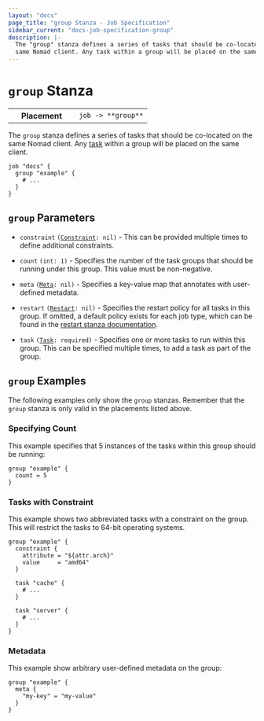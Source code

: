 ```yaml
---
layout: "docs"
page_title: "group Stanza - Job Specification"
sidebar_current: "docs-job-specification-group"
description: |-
  The "group" stanza defines a series of tasks that should be co-located on the
  same Nomad client. Any task within a group will be placed on the same client.
---
```


# `group` Stanza

<table class="table table-bordered table-striped">
  <tr>
    <th width="120">Placement</th>
    <td>
      <code>job -> **group**</code>
    </td>
  </tr>
</table>

The `group` stanza defines a series of tasks that should be co-located on the
same Nomad client. Any [task][] within a group will be placed on the same
client.

```hcl
job "docs" {
  group "example" {
    # ...
  }
}
```

## `group` Parameters

- `constraint` <code>([Constraint][]: nil)</code> -
  This can be provided multiple times to define additional constraints.

- `count` `(int: 1)` - Specifies the number of the task groups that should
  be running under this group. This value must be non-negative.

- `meta` <code>([Meta][]: nil)</code> - Specifies a key-value map that annotates
  with user-defined metadata.

- `restart` <code>([Restart][]: nil)</code> - Specifies the restart policy for
  all tasks in this group. If omitted, a default policy exists for each job
  type, which can be found in the [restart stanza documentation][restart].

- `task` <code>([Task][]: required)</code> - Specifies one or more tasks to run
  within this group. This can be specified multiple times, to add a task as part
  of the group.

## `group` Examples

The following examples only show the `group` stanzas. Remember that the
`group` stanza is only valid in the placements listed above.

### Specifying Count

This example specifies that 5 instances of the tasks within this group should be
running:

```hcl
group "example" {
  count = 5
}
```

### Tasks with Constraint

This example shows two abbreviated tasks with a constraint on the group. This
will restrict the tasks to 64-bit operating systems.

```hcl
group "example" {
  constraint {
    attribute = "${attr.arch}"
    value     = "amd64"
  }

  task "cache" {
    # ...
  }

  task "server" {
    # ...
  }
}
```

### Metadata

This example show arbitrary user-defined metadata on the group:

```hcl
group "example" {
  meta {
    "my-key" = "my-value"
  }
}
```

[task]: /docs/job-specification/task.html "Nomad task Job Specification"
[job]: /docs/job-specification/job.html "Nomad job Job Specification"
[constraint]: /docs/job-specification/constraint.html "Nomad constraint Job Specification"
[meta]: /docs/job-specification/meta.html "Nomad meta Job Specification"
[restart]: /docs/job-specification/restart.html "Nomad restart Job Specification"
